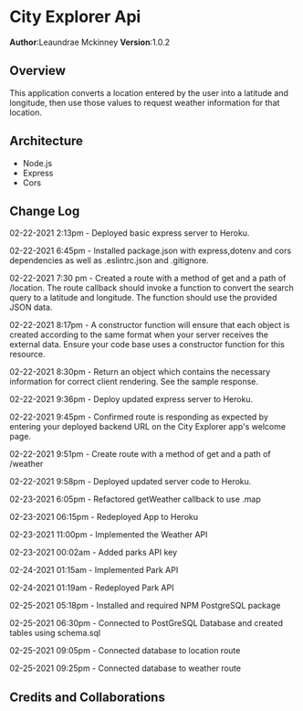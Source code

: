 # City Explorer Api

**Author**:Leaundrae Mckinney
**Version**:1.0.2

## Overview

This application converts a location entered by the user into a latitude and longitude, then use those values to request weather information for that location.

## Architecture
- Node.js
- Express
- Cors

## Change Log

02-22-2021 2:13pm - Deployed basic express server to Heroku. 

02-22-2021 6:45pm - Installed package.json with express,dotenv and cors dependencies as well as .eslintrc.json and .gitignore. 

02-22-2021 7:30 pm - Created a route with a method of get and a path of /location. The route callback should invoke a function to convert the search query to a latitude and longitude. The function should use the provided JSON data.

 02-22-2021 8:17pm - A constructor function will ensure that each object is created according to the same format when your server receives the external data. Ensure your code base uses a constructor function for this resource.

 02-22-2021 8:30pm - Return an object which contains the necessary information for correct client rendering. See the sample response.

 02-22-2021 9:36pm - Deploy updated express server to Heroku.

 02-22-2021 9:45pm - Confirmed route is responding as expected by entering your deployed backend URL on the City Explorer app's welcome page.  

 02-22-2021 9:51pm - Create route with a method of get and a path of /weather

 02-22-2021 9:58pm - Deployed updated server code to Heroku.

 02-23-2021 6:05pm - Refactored getWeather callback to use .map

02-23-2021 06:15pm - Redeployed App to Heroku

02-23-2021 11:00pm - Implemented the Weather API

02-23-2021 00:02am - Added parks API key

02-24-2021 01:15am - Implemented Park API

02-24-2021 01:19am - Redeployed Park API

02-25-2021 05:18pm - Installed and required NPM PostgreSQL package

02-25-2021 06:30pm - Connected to PostGreSQL Database and created tables using schema.sql

02-25-2021 09:05pm - Connected database to location route 

02-25-2021 09:25pm - Connected database to weather route 






## Credits and Collaborations
<!-- Give credit (and a link) to other people or resources that helped you build this application. -->




